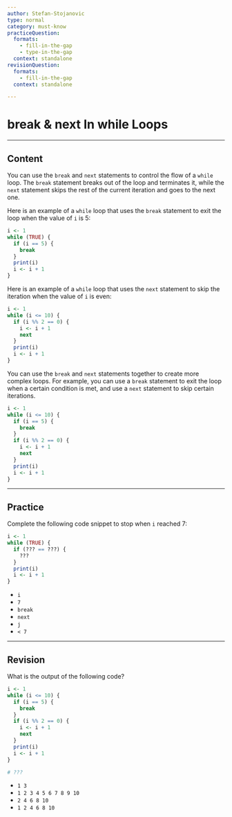 ```yaml
---
author: Stefan-Stojanovic
type: normal
category: must-know
practiceQuestion:
  formats:
    - fill-in-the-gap
    - type-in-the-gap
  context: standalone
revisionQuestion:
  formats:
    - fill-in-the-gap
  context: standalone

---
```


# break & next In while Loops

---

## Content

You can use the `break` and `next` statements to control the flow of a `while` loop. The `break` statement breaks out of the loop and terminates it, while the `next` statement skips the rest of the current iteration and goes to the next one.

Here is an example of a `while` loop that uses the `break` statement to exit the loop when the value of `i` is 5:
```r
i <- 1
while (TRUE) {
  if (i == 5) {
    break
  }
  print(i)
  i <- i + 1
}
```

Here is an example of a `while` loop that uses the `next` statement to skip the iteration when the value of `i` is even:
```r
i <- 1
while (i <= 10) {
  if (i %% 2 == 0) {
    i <- i + 1
    next
  }
  print(i)
  i <- i + 1
}
```

You can use the `break` and `next` statements together to create more complex loops. For example, you can use a `break` statement to exit the loop when a certain condition is met, and use a `next` statement to skip certain iterations.
```r
i <- 1
while (i <= 10) {
  if (i == 5) {
    break
  }
  if (i %% 2 == 0) {
    i <- i + 1
    next
  }
  print(i)
  i <- i + 1
}
```

---
## Practice

Complete the following code snippet to stop when `i` reached 7:

```r
i <- 1
while (TRUE) {
  if (??? == ???) {
    ???
  }
  print(i)
  i <- i + 1
}
```

- `i`
- `7`
- `break`
- `next`
- `j`
- `< 7`

---
## Revision

What is the output of the following code?

```r
i <- 1
while (i <= 10) {
  if (i == 5) {
    break
  }
  if (i %% 2 == 0) {
    i <- i + 1
    next
  }
  print(i)
  i <- i + 1
}

# ???
```

- `1 3`
- `1 2 3 4 5 6 7 8 9 10`
- `2 4 6 8 10`
- `1 2 4 6 8 10`